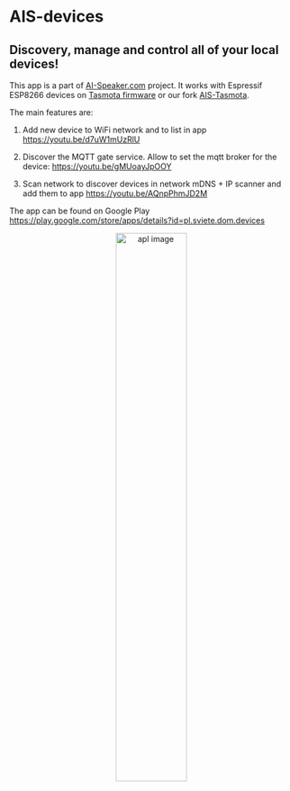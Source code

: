 # AIS-devices

## Discovery, manage and control all of your local devices!

This app is a part of [AI-Speaker.com](https://ai-speaker.com) project. It works with Espressif ESP8266 devices on [Tasmota firmware](https://github.com/arendst/Sonoff-Tasmota) or our fork [AIS-Tasmota](https://github.com/sviete/AIS-Tasmota).

The main features are:

1. Add new device to WiFi network and to list in app
https://youtu.be/d7uW1mUzRlU

2. Discover the MQTT gate service. Allow to set the mqtt broker for the device:
https://youtu.be/gMUoayJpOOY

3. Scan network to discover devices in network mDNS + IP scanner and add them to app
https://youtu.be/AQnpPhmJD2M


The app can be found on Google Play https://play.google.com/store/apps/details?id=pl.sviete.dom.devices

<div align="center">
<img src="https://raw.github.com/sviete/AIS-devices/master/docs/app_img.png" alt="apl image" width="50%"/>
</div>
